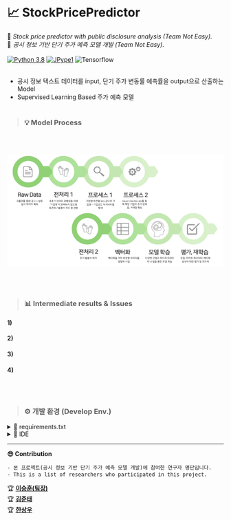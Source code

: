 # 📈 StockPricePredictor
🌟 <i>Stock price predictor with public disclosure analysis (Team Not Easy).</i>   
🌟 <i>공시 정보 기반 단기 주가 예측 모델 개발 (Team Not Easy).</i>    <br></br>
[![Python 3.8](https://img.shields.io/badge/python-3.8-blue.svg)](https://www.python.org/downloads/release/python-380/)  [![JPype1](https://img.shields.io/badge/JPype1-1.1.2-blue.svg)](https://www.lfd.uci.edu/~gohlke/pythonlibs/#jpype) ![Tensorflow](https://img.shields.io/badge/Tensorflow-2.7.0-orange.svg)
<br></br>
- 공시 정보 텍스트 데이터를 input, 단기 주가 변동률 예측률을 output으로 산출하는 Model
- Supervised Learning Based 주가 예측 모델
<br></br>

>### 💡 Model Process
<br></br>
<p align="center">
  <img src="https://github.com/CodingLeeSeungHoon/StockPricePredictor/blob/main/process.png" />
</p>
<br></br>

>### 📊 Intermediate results & Issues
#### 1)    
#### 2)    
#### 3)    
#### 4)   
<br></br>

>### ⚙️ 개발 환경 (Develop Env.)
<details>
    <summary>🔎 requirements.txt </summary>
  
  ```
beautifulsoup4==4.6.0
certifi==2021.10.8
charset-normalizer==2.0.9
click==8.0.3
colorama==0.4.4
et-xmlfile==1.1.0
gensim==3.8.0
idna==3.3
joblib==1.1.0
konlpy==0.5.2
lxml==4.6.4
nltk==3.6.5
numpy==1.21.4
oauthlib==3.1.1
openpyxl==3.0.9
pandas==1.3.4
pandas-datareader==0.10.0
PySocks==1.7.1
python-dateutil==2.8.2
pytz==2021.3
regex==2021.11.10
requests==2.26.0
requests-oauthlib==1.3.0
scipy==1.7.3
six==1.16.0
smart-open==5.2.1
soupsieve==2.3.1
tqdm==4.62.3
tweepy==3.10.0
urllib3==1.26.7 
```

</details>

<details>
    <summary>🔎 IDE </summary>
  
```
Pycharm / Jupyter Notebook
```

</details>

---    
**😎 Contribution**
```
- 본 프로젝트(공시 정보 기반 단기 주가 예측 모델 개발)에 참여한 연구자 명단입니다.
- This is a list of researchers who participated in this project.
```   
🏆 **[이승훈(팀장)](https://github.com/CodingLeeSeungHoon)**      
🏆 **[김준태](https://github.com/KZunT)**    
🏆 **[한상우](https://github.com/sktkddn777)**   
